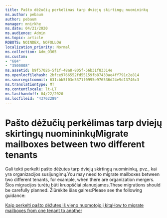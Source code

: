 ```yaml
---
title: Pašto dėžučių perkėlimas tarp dviejų skirtingų nuomininkų
ms.author: pebaum
author: pebaum
manager: mnirkhe
ms.date: 04/21/2020
ms.audience: Admin
ms.topic: article
ROBOTS: NOINDEX, NOFOLLOW
localization_priority: Normal
ms.collection: Adm_O365
ms.custom:
- "684"
- "3500008"
ms.assetid: b9f57026-5f1f-48a8-805f-56b31f83314e
ms.openlocfilehash: 2bfce9766552fd55159fb87433ae4ff791c2e814
ms.sourcegitcommit: 631cbb5f03e5371f0995e976536d24e9d13746c3
ms.translationtype: MT
ms.contentlocale: lt-LT
ms.lasthandoff: 04/22/2020
ms.locfileid: "43762289"
---
```

# <a name="migrate-mailboxes-between-two-different-tenants"></a><span data-ttu-id="c6da8-102">Pašto dėžučių perkėlimas tarp dviejų skirtingų nuomininkų</span><span class="sxs-lookup"><span data-stu-id="c6da8-102">Migrate mailboxes between two different tenants</span></span>

<span data-ttu-id="c6da8-103">Gali tekti perkelti pašto dėžutes tarp dviejų skirtingų nuomininkų, pvz., kai yra organizacijos susijungimų.</span><span class="sxs-lookup"><span data-stu-id="c6da8-103">You may need to migrate mailboxes between two different tenants, for example, when there are organization mergers.</span></span> <span data-ttu-id="c6da8-104">Šios migracijos turėtų būti kruopščiai planuojamos.</span><span class="sxs-lookup"><span data-stu-id="c6da8-104">These migrations should be carefully planned.</span></span> <span data-ttu-id="c6da8-105">Žiūrėkite šias gaires:</span><span class="sxs-lookup"><span data-stu-id="c6da8-105">Please see the following guidance:</span></span>
  
[<span data-ttu-id="c6da8-106">Kaip perkelti pašto dėžutes iš vieno nuomotojo į kitą</span><span class="sxs-lookup"><span data-stu-id="c6da8-106">How to migrate mailboxes from one tenant to another</span></span>](https://docs.microsoft.com/Exchange/mailbox-migration/migrate-mailboxes-across-tenants)
  